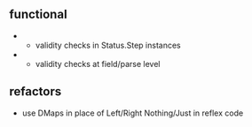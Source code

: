 ## functional

- + validity checks in Status.Step instances
- + validity checks at field/parse level

## refactors

- use DMaps in place of Left/Right Nothing/Just in reflex code
